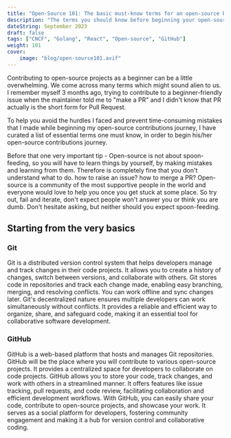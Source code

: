 ```yaml
---
title: "Open-Source 101: The basic must-know terms for an open-source beginner"
description: "The terms you should know before beginning your open-source journey · Contributing to open-source projects as a beginner can be a little overwhelming. We..."
dateString: September 2023
draft: false
tags: ["CNCF", "Golang", "React", "Open-source", "GitHub"]
weight: 101
cover:
    image: "blog/open-source101.avif"
---
```


Contributing to open-source projects as a beginner can be a little overwhelming. We come across many terms which might sound alien to us. I remember myself 3 months ago, trying to contribute to a beginner-friendly issue when the maintainer told me to "make a PR" and I didn't know that PR actually is the short form for Pull Request.

To help you avoid the hurdles I faced and prevent time-consuming mistakes that I made while beginning my open-source contributions journey, I have curated a list of essential terms one must know, in order to begin his/her open-source contributions journey.

Before that one very important tip - Open-source is not about spoon-feeding, so you will have to learn things by yourself, by making mistakes and learning from them. Therefore is completely fine that you don't understand what to do. how to raise an issue? how to merge a PR? Open-source is a community of the most supportive people in the world and everyone would love to help you once you get stuck at some place. So try out, fail and iterate, don't expect people won't answer you or think you are dumb. Don't hesitate asking, but neither should you expect spoon-feeding.

## Starting from the very basics

### Git
Git is a distributed version control system that helps developers manage and track changes in their code projects. It allows you to create a history of changes, switch between versions, and collaborate with others. Git stores code in repositories and track each change made, enabling easy branching, merging, and resolving conflicts. You can work offline and sync changes later. Git's decentralized nature ensures multiple developers can work simultaneously without conflicts. It provides a reliable and efficient way to organize, share, and safeguard code, making it an essential tool for collaborative software development.

### GitHub
GitHub is a web-based platform that hosts and manages Git repositories. GitHub will be the place where you will contribute to various open-source projects. It provides a centralized space for developers to collaborate on code projects. GitHub allows you to store your code, track changes, and work with others in a streamlined manner. It offers features like issue tracking, pull requests, and code review, facilitating collaboration and efficient development workflows. With GitHub, you can easily share your code, contribute to open-source projects, and showcase your work. It serves as a social platform for developers, fostering community engagement and making it a hub for version control and collaborative coding. 